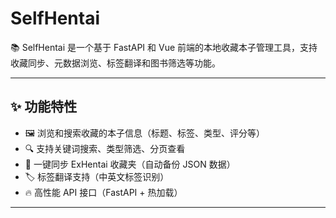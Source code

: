 
# SelfHentai

📚 SelfHentai 是一个基于 FastAPI 和 Vue 前端的本地收藏本子管理工具，支持收藏同步、元数据浏览、标签翻译和图书筛选等功能。

---

## ✨ 功能特性

- 🖼️ 浏览和搜索收藏的本子信息（标题、标签、类型、评分等）
- 🔍 支持关键词搜索、类型筛选、分页查看
- 🔁 一键同步 ExHentai 收藏夹（自动备份 JSON 数据）
- 🏷️ 标签翻译支持（中英文标签识别）
- 🔥 高性能 API 接口（FastAPI + 热加载）

---
